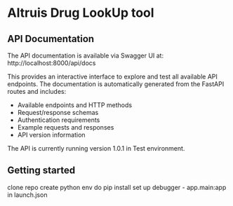 # Altruis Drug LookUp tool

## API Documentation

The API documentation is available via Swagger UI at:
http://localhost:8000/api/docs

This provides an interactive interface to explore and test all available API endpoints. The documentation is automatically generated from the FastAPI routes and includes:

- Available endpoints and HTTP methods
- Request/response schemas
- Authentication requirements
- Example requests and responses
- API version information

The API is currently running version 1.0.1 in Test environment.

## Getting started

clone repo
create python env
do pip install
set up debugger - app.main:app in launch.json
